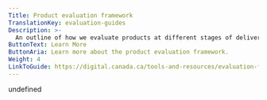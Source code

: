 ```yaml
---
Title: Product evaluation framework
TranslationKey: evaluation-guides
Description: >-
  An outline of how we evaluate products at different stages of delivery.
ButtonText: Learn More
ButtonAria: Learn more about the product evaluation framework.
Weight: 4
LinkToGuide: https://digital.canada.ca/tools-and-resources/evaluation-framework/
---
```


undefined
